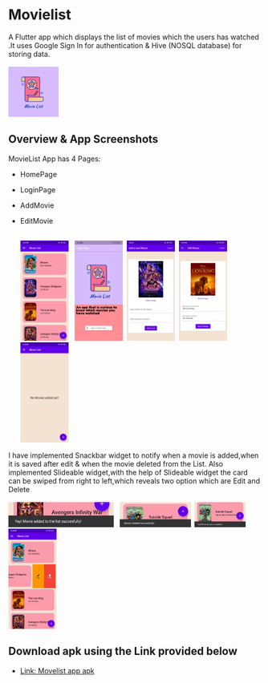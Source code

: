 # Movielist

A Flutter app which displays the list of movies which the users has watched .It uses Google Sign In for authentication & Hive (NOSQL database) for storing data.<br><br>
<img height="100px" src="readme-images/icon.png"> </br>


## Overview & App Screenshots

MovieList App has 4 Pages:

- HomePage
- LoginPage
- AddMovie
- EditMovie</br>
  <br>

  <img height="200px" src="readme-images/Home_page.jpeg"> &nbsp;&nbsp;<img height="200px" src="readme-images/Login_page.jpeg">&nbsp;&nbsp;<img height="200px" src="readme-images/Add_page.jpeg">&nbsp;&nbsp;<img height="200px" src="readme-images/Edit_Page.jpeg">&nbsp;&nbsp;<img height="200px" src="readme-images/No_movies.jpeg">

I have implemented Snackbar widget to notify when a movie is added,when it is saved after edit & when the movie deleted from the List. Also implemented Slideable widget,with the help of Slideable widget the card can be swiped from right to left,which reveals two option which are Edit and Delete
<br>
<br>
<img height="50px" src="readme-images/Snackbar_added.jpeg"> &nbsp;&nbsp;<img height="50px" src="readme-images/Snackbar_deleted.jpeg">&nbsp;&nbsp;<img height="50px" src="readme-images/Snackbar_edited.jpeg"><br><img height="200px" src="readme-images/Slideable_option.jpeg">&nbsp;&nbsp;

## Download apk using the Link provided below

- [Link: Movelist app apk](https://drive.google.com/file/d/1ztK_7y_gLbI_Hc5g1dcXS-7RI5u4Im6Q/view?usp=sharing)

